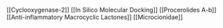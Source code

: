 [[Cyclooxygenase-2]]
[[In Silico Molecular Docking]]
[[Procerolides A-b]]
[[Anti-inflammatory Macrocyclic Lactones]]
[[Microcionidae]]
